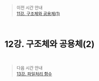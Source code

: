 > 이전 시간 안내  
> [11강. 구조체와 공용체(1)](../lecture11/11_Structures_and_Unions1.md)  

<br>

# 12강. 구조체와 공용체(2)  

<br>

> 다음 시간 안내  
> [13강. 파일처리 함수](../lecture13/13_File_Processing_Functions.md)  